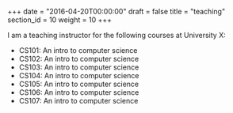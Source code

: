 +++
date = "2016-04-20T00:00:00"
draft = false
title = "teaching"
section_id = 10
weight = 10
+++

I am a teaching instructor for the following courses at University X:

- CS101: An intro to computer science
- CS102: An intro to computer science
- CS103: An intro to computer science
- CS104: An intro to computer science
- CS105: An intro to computer science
- CS106: An intro to computer science
- CS107: An intro to computer science
